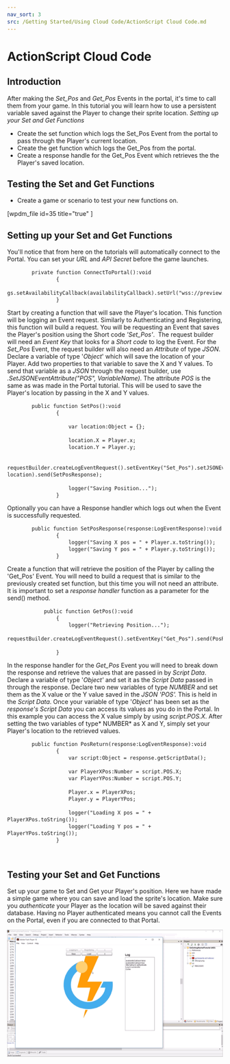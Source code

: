 ```yaml
---
nav_sort: 3
src: /Getting Started/Using Cloud Code/ActionScript Cloud Code.md
---
```


# ActionScript Cloud Code

## Introduction

After making the *Set_Pos* and *Get_Pos* Events in the portal, it's time to call them from your game. In this tutorial you will learn how to use a persistent variable saved against the Player to change their sprite location. *Setting up your Set and Get Functions*

  * Create the set function which logs the Set_Pos Event from the portal to pass through the Player's current location.
  * Create the get function which logs the Get_Pos from the portal.
  * Create a response handle for the Get_Pos Event which retrieves the the Player's saved location.

## Testing the Set and Get Functions

  * Create a game or scenario to test your new functions on.

[wpdm_file id=35 title="true" ]

## Setting up your Set and Get Functions

You'll notice that from here on the tutorials will automatically connect to the Portal. You can set your *URL* and *API* *Secret* before the game launches.

```
    	private function ConnectToPortal():void
    			{
    				gs.setAvailabilityCallback(availabilityCallback).setUrl("wss://preview.gamesparks.net/ws/293711ZXWjA9").setApiSecret("DgnYnPUE2D0RetwKAy5XPUxxxN7pl36e").connect();
    			}
```

Start by creating a function that will save the Player's location. This function will be logging an Event request. Similarly to Authenticating and Registering, this function will build a request. You will be requesting an Event that saves the Player's position using the Short code _'Set_Pos'_.  The request builder will need an *Event Key* that looks for a *Short code* to log the Event. For the *Set_Pos* Event, the request builder will also need an *Attribute* of type *JSON*. Declare a variable of type '*Object*' which will save the location of your Player. Add two properties to that variable to save the X and Y values. To send that variable as a *JSON* through the request builder, use _.SetJSONEventAttribute("POS", VariableName)_. The attribute *POS* is the same as was made in the Portal tutorial. This will be used to save the Player's location by passing in the X and Y values.

```
    	public function SetPos():void
    			{

    				var location:Object = {};

    				location.X = Player.x;
    				location.Y = Player.y;

    				requestBuilder.createLogEventRequest().setEventKey("Set_Pos").setJSONEventAttribute("POS", location).send(SetPosResponse);

    				logger("Saving Position...");
    			}
```

Optionally you can have a Response handler which logs out when the Event is successfully requested.

```
    	public function SetPosResponse(response:LogEventResponse):void
    			{
    				logger("Saving X pos = " + Player.x.toString());
    				logger("Saving Y pos = " + Player.y.toString());
    			}
```

Create a function that will retrieve the position of the Player by calling the 'Get_Pos' Event. You will need to build a request that is similar to the previously created set function, but this time you will not need an attribute. It is important to set a *response* *handler* function as a parameter for the send() method.

```
    		public function GetPos():void
    			{
    				logger("Retrieving Position...");
    				requestBuilder.createLogEventRequest().setEventKey("Get_Pos").send(PosReturn);

    			}
```

In the response handler for the *Get_Pos* Event you will need to break down the response and retrieve the values that are passed in by *Script Data*. Declare a variable of type '*Object'* and set it as the *Script Data* passed in through the response. Declare two new variables of type *NUMBER* and set them as the X value or the Y value saved in the *JSON* *'POS'.* This is held in the *Script Data*. Once your variable of type '*Object*' has been set as the *response's* *Script Data* you can access its values as you do in the Portal. In this example you can access the X value simply by using *script.POS.X*. After setting the two variables of type* NUMBER* as X and Y, simply set your Player's location to the retrieved values.

```
    	public function PosReturn(response:LogEventResponse):void
    			{
    				var script:Object = response.getScriptData();

    				var PlayerXPos:Number = script.POS.X;
    				var PlayerYPos:Number = script.POS.Y;

    				Player.x = PlayerXPos;
    				Player.y = PlayerYPos;

    				logger("Loading X pos = " + PlayerXPos.toString());
    				logger("Loading Y pos = " + PlayerYPos.toString());
    			}
```

 

## Testing your Set and Get Functions

Set up your game to Set and Get your Player's position. Here we have made a simple game where you can save and load the sprite's location. Make sure you *authenticate* your Player as the location will be saved against their database. Having no Player authenticated means you cannot call the Events on the Portal, even if you are connected to that Portal.

![l](img/AS/1.gif)
